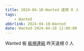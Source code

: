 ```yaml
---
title: 2024-04-10-Wanted 違規 0 人
tags:
    - Wanted
abbrlink: 2024-04-10-Wanted
date: Wanted-2024-04-10 12:00:00
---
```

Wanted 板 [板規連結](https://www.ptt.cc/bbs/Wanted/M.1608829773.A.D3B.html)
昨天違規 0 人
